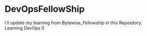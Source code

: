 # DevOpsFellowShip
i'll update my learning from Bytewise_Fellowship in this Repository. Learning DevOps !)
